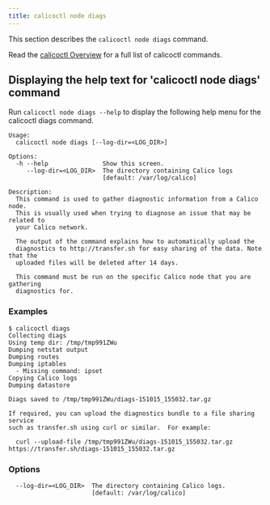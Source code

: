 ```yaml
---
title: calicoctl node diags
---
```


This section describes the `calicoctl node diags` command.

Read the [calicoctl Overview]({{site.baseurl}}/{{page.version}}/reference/calicoctl) 
for a full list of calicoctl commands.

## Displaying the help text for 'calicoctl node diags' command

Run `calicoctl node diags --help` to display the following help menu for the 
calicoctl diags command.

```
Usage:
  calicoctl node diags [--log-dir=<LOG_DIR>]

Options:
  -h --help               Show this screen.
     --log-dir=<LOG_DIR>  The directory containing Calico logs
                          [default: /var/log/calico]

Description:
  This command is used to gather diagnostic information from a Calico node.
  This is usually used when trying to diagnose an issue that may be related to
  your Calico network.

  The output of the command explains how to automatically upload the 
  diagnostics to http://transfer.sh for easy sharing of the data. Note that the 
  uploaded files will be deleted after 14 days.

  This command must be run on the specific Calico node that you are gathering 
  diagnostics for.
```

### Examples

```
$ calicoctl diags
Collecting diags
Using temp dir: /tmp/tmp991ZWu
Dumping netstat output
Dumping routes
Dumping iptables
  - Missing command: ipset
Copying Calico logs
Dumping datastore

Diags saved to /tmp/tmp991ZWu/diags-151015_155032.tar.gz

If required, you can upload the diagnostics bundle to a file sharing service
such as transfer.sh using curl or similar.  For example:

  curl --upload-file /tmp/tmp991ZWu/diags-151015_155032.tar.gz https://transfer.sh/diags-151015_155032.tar.gz
```

### Options

```
  --log-dir=<LOG_DIR>  The directory containing Calico logs.
                       [default: /var/log/calico]
```
